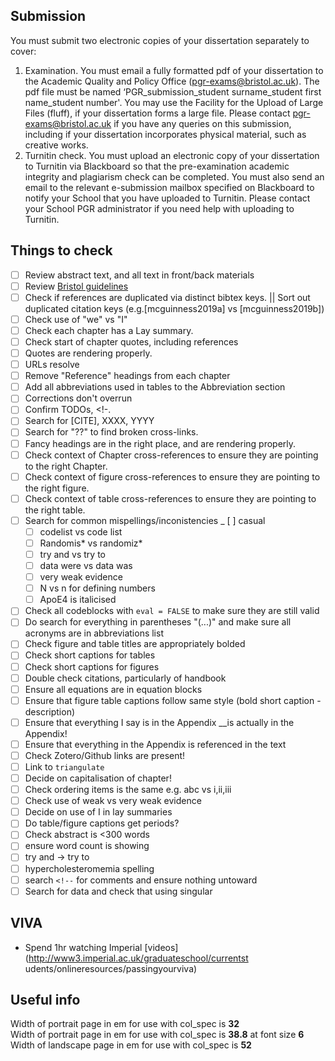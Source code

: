 ## Submission

You must submit two electronic copies of your dissertation separately to cover:

1. Examination. You must email a fully formatted pdf of your dissertation to the Academic Quality and Policy Office (pgr-exams@bristol.ac.uk). The pdf file must be named ‘PGR_submission_student surname_student first name_student number'. You may use the Facility for the Upload of Large Files (fluff), if your dissertation forms a large file. Please contact pgr-exams@bristol.ac.uk if you have any queries on this submission, including if your dissertation incorporates physical material, such as creative works.
1. Turnitin check. You must upload an electronic copy of your dissertation to Turnitin via Blackboard so that the pre-examination academic integrity and plagiarism check can be completed. You must also send an email to the relevant e-submission mailbox specified on Blackboard to notify your School that you have uploaded to Turnitin. Please contact your School PGR administrator if you need help with uploading to Turnitin.

## Things to check 

- [ ] Review abstract text, and all text in front/back materials
- [ ] Review [Bristol guidelines](http://www.bris.ac.uk/media-library/sites/social-community-medicine/migrated/documents/preparingathesis.pdf)
- [ ] Check if references are duplicated via distinct bibtex keys. || Sort out duplicated citation keys (e.g.[mcguinness2019a] vs [mcguinness2019b])
- [ ] Check use of "we" vs "I"
- [ ] Check each chapter has a Lay summary.
- [ ] Check start of chapter quotes, including references
- [ ] Quotes are rendering properly.
- [ ] URLs resolve
- [ ] Remove "Reference" headings from each chapter
- [ ] Add all abbreviations used in tables to the Abbreviation section
- [ ] Corrections don't overrun
- [ ] Confirm TODOs, <!-.
- [ ] Search for [CITE], XXXX, YYYY
- [ ] Search for "??" to find broken cross-links.
- [ ] Fancy headings are in the right place, and are rendering properly.
- [ ] Check context of Chapter cross-references to ensure they are pointing to the right Chapter.
- [ ] Check context of figure cross-references to ensure they are pointing to the right figure.
- [ ] Check context of table cross-references to ensure they are pointing to the right table.
- [ ] Search for common  mispellings/inconistencies 
    _ [ ] casual
    - [ ] codelist vs code list
    - [ ] Randomis* vs randomiz*
    - [ ] try and vs try to
    - [ ] data were vs data was
    - [ ] very weak evidence
    - [ ] N vs n for defining numbers
    - [ ] ApoE4 is italicised
- [ ] Check all codeblocks with `eval = FALSE` to make sure they are still valid
- [ ] Do search for everything in parentheses "(...)" and make sure all acronyms are in abbreviations list 
- [ ] Check figure and table titles are appropriately bolded
- [ ] Check short captions for tables
- [ ] Check short captions for figures
- [ ] Double check citations, particularly of handbook
- [ ] Ensure all equations are in equation blocks
- [ ] Ensure that figure table captions follow same style (bold short caption - description)
- [ ] Ensure that everything I say is in the Appendix __is actually in the Appendix!
- [ ] Ensure that everything in the Appendix is referenced in the text
- [ ] Check Zotero/Github links are present!
- [ ] Link to `triangulate`
- [ ] Decide on capitalisation of chapter!
- [ ] Check ordering items is the same e.g. abc vs i,ii,iii
- [ ] Check use of weak vs very weak evidence
- [ ] Decide on use of I in lay summaries
- [ ] Do table/figure captions get periods?
- [ ] Check abstract is <300 words
- [ ] ensure word count is showing
- [ ] try and -> try to
- [ ] hypercholesteromemia spelling
- [ ] search `<!--` for comments and ensure nothing untoward
- [ ] Search for data and check that using singular

## VIVA
- Spend 1hr watching Imperial [videos](http://www3.imperial.ac.uk/graduateschool/currentst
udents/onlineresources/passingyourviva)

## Useful info

Width of portrait page in em for use with col_spec is __32__  
Width of portrait page in em for use with col_spec is __38.8__ at font size __6__  
Width of landscape page in em for use with col_spec is __52__  